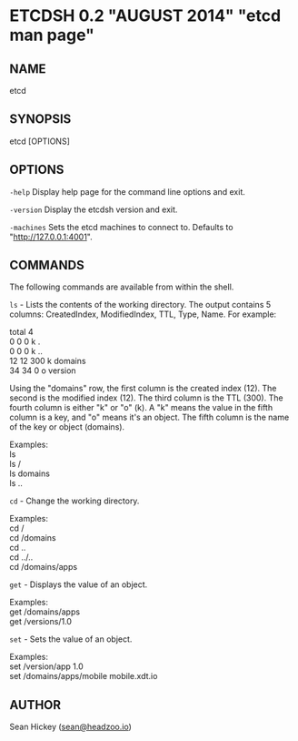ETCDSH 0.2 "AUGUST 2014" "etcd man page"
========================================

NAME
----
etcd

SYNOPSIS
--------
etcd [OPTIONS]

OPTIONS
-------
`-help` Display help page for the command line options and exit.

`-version` Display the etcdsh version and exit.

`-machines` Sets the etcd machines to connect to. Defaults to "http://127.0.0.1:4001".


COMMANDS
--------
The following commands are available from within the shell.

`ls` - Lists the contents of the working directory. The output contains 5 columns: CreatedIndex, ModifiedIndex, TTL, Type, Name. For example:

total 4  
 0  0   0 k .  
 0  0   0 k ..  
12 12 300 k domains  
34 34   0 o version

Using the "domains" row, the first column is the created index (12). The second is the modified index (12). The third column is the TTL (300). The fourth column is either "k" or "o" (k). A "k" means the value in the fifth column is a key, and "o" means it's an object. The fifth column is the name of the key or object (domains).

Examples:  
 ls  
 ls /  
 ls domains  
 ls ..

`cd` - Change the working directory.

Examples:  
 cd /  
 cd /domains  
 cd ..  
 cd ../..  
 cd /domains/apps

`get` - Displays the value of an object.

Examples:  
 get /domains/apps  
 get /versions/1.0

`set` - Sets the value of an object.

Examples:  
 set /version/app 1.0  
 set /domains/apps/mobile mobile.xdt.io


AUTHOR
------
Sean Hickey (sean@headzoo.io)
